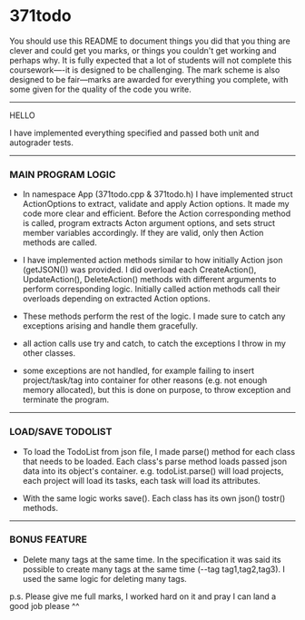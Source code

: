 # 371todo

You should use this README to document things you did that you thing are clever and could get you marks, or things you couldn't get working and perhaps why. It is fully expected that a lot of students will not complete this coursework—-it is designed to be challenging. The mark scheme is also designed to be fair—marks are awarded for everything you complete, with some given for the quality of the code you write.

-- -- -- -- -- -- -- -- -- -- --

HELLO

I have implemented everything specified and passed both unit and autograder tests. 

-- -- -- -- -- -- -- -- -- -- --

### MAIN PROGRAM LOGIC 

- In namespace App (371todo.cpp & 371todo.h) I have implemented struct ActionOptions to extract, validate and apply Action options. It made my code more clear and efficient. Before the Action corresponding method is called, program extracts Acton argument options, and sets struct member variables accordingly. If they are valid, only then Action methods are called.

- I have implemented action methods similar to how initially Action json (getJSON()) was provided. I did overload each CreateAction(), UpdateAction(), DeleteAction() methods with different arguments to perform corresponding logic. Initially called action methods call their overloads depending on extracted Action options.

- These methods perform the rest of the logic. I made sure to catch any exceptions arising and handle them gracefully. 

- all action calls use try and catch, to catch the exceptions I throw in my other classes.

- some exceptions are not handled, for example failing to insert project/task/tag into container for other reasons (e.g. not enough memory allocated), but this is done on purpose, to throw exception and terminate the program.

-- -- -- -- -- -- -- -- -- -- --

### LOAD/SAVE TODOLIST

- To load the TodoList from json file, I made parse() method for each class that needs to be loaded. Each class's parse method loads passed json data into its object's container. e.g. todoList.parse() will load projects, each project will load its tasks, each task will load its attributes.

- With the same logic works save(). Each class has its own json() tostr() methods.

-- -- -- -- -- -- -- -- -- -- --

### BONUS FEATURE

- Delete many tags at the same time. 
In the specification it was said its possible to create many tags at the same time (--tag tag1,tag2,tag3). I used the same logic for deleting many tags.


p.s. Please give me full marks, I worked hard on it and pray I can land a good job please ^^